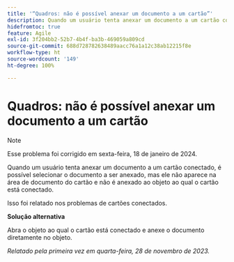 ```yaml
---
title: '“Quadros: não é possível anexar um documento a um cartão”'
description: Quando um usuário tenta anexar um documento a um cartão conectado, é possível selecionar o documento a ser anexado, mas ele não aparece na área de documento do cartão e não é anexado ao objeto ao qual o cartão está conectado.
hidefromtoc: true
feature: Agile
exl-id: 3f204bb2-52b7-4b4f-ba3b-469059a809cd
source-git-commit: 688d728782638489aacc76a1a12c38ab12215f8e
workflow-type: ht
source-wordcount: '149'
ht-degree: 100%

---
```


# Quadros: não é possível anexar um documento a um cartão

>[!NOTE]
>
>Esse problema foi corrigido em sexta-feira, 18 de janeiro de 2024.

<!--WF and WFP TOCs-->

Quando um usuário tenta anexar um documento a um cartão conectado, é possível selecionar o documento a ser anexado, mas ele não aparece na área de documento do cartão e não é anexado ao objeto ao qual o cartão está conectado.

Isso foi relatado nos problemas de cartões conectados.

**Solução alternativa**

Abra o objeto ao qual o cartão está conectado e anexe o documento diretamente no objeto.

_Relatado pela primeira vez em quarta-feira, 28 de novembro de 2023._
